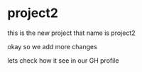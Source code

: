 # project2

this is the new project that name is project2

okay so we add more changes 

lets check how it see in our GH profile 


